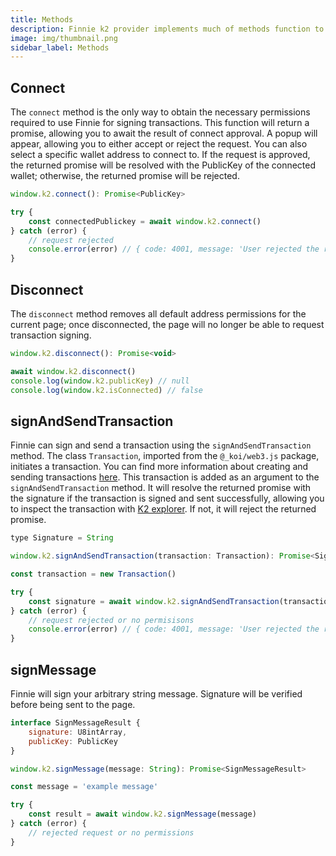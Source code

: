 ```yaml
---
title: Methods
description: Finnie k2 provider implements much of methods function to control the status of Finnie.
image: img/thumbnail.png
sidebar_label: Methods
---
```


## Connect

The `connect` method is the only way to obtain the necessary permissions required to use Finnie for signing transactions. This function will return a promise, allowing you to await the result of connect approval. A popup will appear, allowing you to either accept or reject the request. You can also select a specific wallet address to connect to. If the request is approved, the returned promise will be resolved with the PublicKey of the connected wallet; otherwise, the returned promise will be rejected.

```javascript
window.k2.connect(): Promise<PublicKey>
```
```javascript
try {
    const connectedPublickey = await window.k2.connect()
} catch (error) {
    // request rejected
    console.error(error) // { code: 4001, message: 'User rejected the request.' }
}
```

## Disconnect

The `disconnect` method removes all default address permissions for the current page; once disconnected, the page will no longer be able to request transaction signing.

```javascript
window.k2.disconnect(): Promise<void>
```
```javascript
await window.k2.disconnect()
console.log(window.k2.publicKey) // null
console.log(window.k2.isConnected) // false
```

## signAndSendTransaction

Finnie can sign and send a transaction using the `signAndSendTransaction` method. The class `Transaction`, imported from the `@_koi/web3.js` package, initiates a transaction. You can find more information about creating and sending transactions <a href="https://docs.solana.com/developing/clients/javascript-api#creating-and-sending-transactions" target="_blank">here</a>. This transaction is added as an argument to the `signAndSendTransaction` method. It will resolve the returned promise with the signature if the transaction is signed and sent successfully, allowing you to inspect the transaction with <a href="https://explorer.koii.live/" target="_blank">K2 explorer</a>. If not, it will reject the returned promise.

```javascript
type Signature = String

window.k2.signAndSendTransaction(transaction: Transaction): Promise<Signature>
```
```javascript
const transaction = new Transaction()

try {
    const signature = await window.k2.signAndSendTransaction(transaction)
} catch (error) {
    // request rejected or no permisisons
    console.error(error) // { code: 4001, message: 'User rejected the request' }
}
```

## signMessage

Finnie will sign your arbitrary string message. Signature will be verified before being sent to the page.

```javascript
interface SignMessageResult {
    signature: U8intArray,
    publicKey: PublicKey
}

window.k2.signMessage(message: String): Promise<SignMessageResult>
```
```javascript
const message = 'example message'

try {
    const result = await window.k2.signMessage(message)
} catch (error) {
    // rejected request or no permissions
}
```